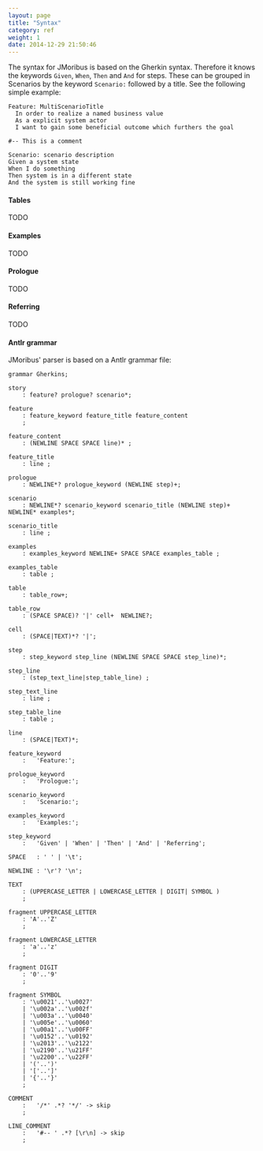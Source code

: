 ```yaml
---
layout: page
title: "Syntax"
category: ref
weight: 1
date: 2014-12-29 21:50:46
---
```

The syntax for JMoribus is based on the Gherkin syntax.
Therefore it knows the keywords `Given`, `When`, `Then` and `And` for steps.
These can be grouped in Scenarios by the keyword `Scenario:` followed by a title.
See the following simple example:

```Gherkin
Feature: MultiScenarioTitle
  In order to realize a named business value
  As a explicit system actor
  I want to gain some beneficial outcome which furthers the goal

#-- This is a comment

Scenario: scenario description
Given a system state
When I do something
Then system is in a different state
And the system is still working fine
```

#### Tables
TODO
#### Examples
TODO
#### Prologue
TODO
#### Referring
TODO

#### Antlr grammar
JMoribus' parser is based on a Antlr grammar file:

```Antlr
grammar Gherkins;

story
    : feature? prologue? scenario*;

feature
    : feature_keyword feature_title feature_content
    ;

feature_content
    : (NEWLINE SPACE SPACE line)* ;

feature_title
    : line ;

prologue
    : NEWLINE*? prologue_keyword (NEWLINE step)+;

scenario
    : NEWLINE*? scenario_keyword scenario_title (NEWLINE step)+ NEWLINE* examples*;

scenario_title
    : line ;

examples
    : examples_keyword NEWLINE+ SPACE SPACE examples_table ;

examples_table
    : table ;

table
    : table_row+;

table_row
    : (SPACE SPACE)? '|' cell+  NEWLINE?;

cell
    : (SPACE|TEXT)*? '|';

step
    : step_keyword step_line (NEWLINE SPACE SPACE step_line)*;

step_line
    : (step_text_line|step_table_line) ;

step_text_line
    : line ;

step_table_line
    : table ;

line
    : (SPACE|TEXT)*;

feature_keyword
	:	'Feature:';

prologue_keyword
    :   'Prologue:';

scenario_keyword
	: 	'Scenario:';

examples_keyword
    :   'Examples:';

step_keyword
	: 	'Given' | 'When' | 'Then' | 'And' | 'Referring';

SPACE	: ' ' | '\t';

NEWLINE : '\r'? '\n';

TEXT
    : (UPPERCASE_LETTER | LOWERCASE_LETTER | DIGIT| SYMBOL )
    ;

fragment UPPERCASE_LETTER
    : 'A'..'Z'
    ;

fragment LOWERCASE_LETTER
    : 'a'..'z'
    ;

fragment DIGIT
    : '0'..'9'
    ;

fragment SYMBOL
    : '\u0021'..'\u0027'
    | '\u002a'..'\u002f'
    | '\u003a'..'\u0040'
    | '\u005e'..'\u0060'
    | '\u00a1'..'\u00FF'
    | '\u0152'..'\u0192'
    | '\u2013'..'\u2122'
    | '\u2190'..'\u21FF'
    | '\u2200'..'\u22FF'
    | '('..')'
    | '['..']'
    | '{'..'}'
    ;

COMMENT
    :   '/*' .*? '*/' -> skip
    ;

LINE_COMMENT
    :   '#-- ' .*? [\r\n] -> skip
    ;
```
